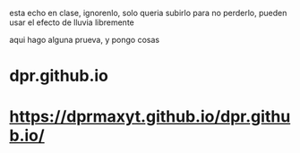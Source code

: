 esta echo en clase, ignorenlo, solo queria subirlo para no perderlo, pueden usar el efecto de lluvia libremente

aqui hago alguna prueva, y pongo cosas


# dpr.github.io
# https://dprmaxyt.github.io/dpr.github.io/
